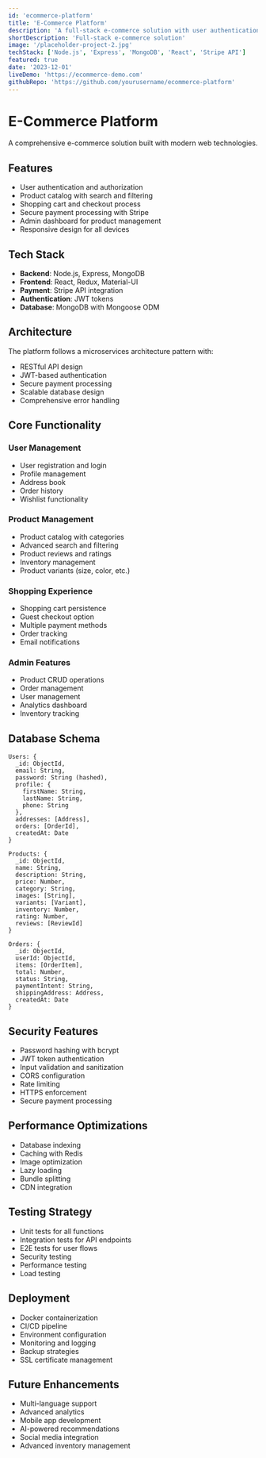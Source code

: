 ```yaml
---
id: 'ecommerce-platform'
title: 'E-Commerce Platform'
description: 'A full-stack e-commerce solution with user authentication, product management, shopping cart functionality, and secure payment processing. Built with modern web technologies and following best practices for scalability and security.'
shortDescription: 'Full-stack e-commerce solution'
image: '/placeholder-project-2.jpg'
techStack: ['Node.js', 'Express', 'MongoDB', 'React', 'Stripe API']
featured: true
date: '2023-12-01'
liveDemo: 'https://ecommerce-demo.com'
githubRepo: 'https://github.com/yourusername/ecommerce-platform'
---
```


# E-Commerce Platform

A comprehensive e-commerce solution built with modern web technologies.

## Features

- User authentication and authorization
- Product catalog with search and filtering
- Shopping cart and checkout process
- Secure payment processing with Stripe
- Admin dashboard for product management
- Responsive design for all devices

## Tech Stack

- **Backend**: Node.js, Express, MongoDB
- **Frontend**: React, Redux, Material-UI
- **Payment**: Stripe API integration
- **Authentication**: JWT tokens
- **Database**: MongoDB with Mongoose ODM

## Architecture

The platform follows a microservices architecture pattern with:
- RESTful API design
- JWT-based authentication
- Secure payment processing
- Scalable database design
- Comprehensive error handling

## Core Functionality

### User Management
- User registration and login
- Profile management
- Address book
- Order history
- Wishlist functionality

### Product Management
- Product catalog with categories
- Advanced search and filtering
- Product reviews and ratings
- Inventory management
- Product variants (size, color, etc.)

### Shopping Experience
- Shopping cart persistence
- Guest checkout option
- Multiple payment methods
- Order tracking
- Email notifications

### Admin Features
- Product CRUD operations
- Order management
- User management
- Analytics dashboard
- Inventory tracking

## Database Schema

```
Users: {
  _id: ObjectId,
  email: String,
  password: String (hashed),
  profile: {
    firstName: String,
    lastName: String,
    phone: String
  },
  addresses: [Address],
  orders: [OrderId],
  createdAt: Date
}

Products: {
  _id: ObjectId,
  name: String,
  description: String,
  price: Number,
  category: String,
  images: [String],
  variants: [Variant],
  inventory: Number,
  rating: Number,
  reviews: [ReviewId]
}

Orders: {
  _id: ObjectId,
  userId: ObjectId,
  items: [OrderItem],
  total: Number,
  status: String,
  paymentIntent: String,
  shippingAddress: Address,
  createdAt: Date
}
```

## Security Features

- Password hashing with bcrypt
- JWT token authentication
- Input validation and sanitization
- CORS configuration
- Rate limiting
- HTTPS enforcement
- Secure payment processing

## Performance Optimizations

- Database indexing
- Caching with Redis
- Image optimization
- Lazy loading
- Bundle splitting
- CDN integration

## Testing Strategy

- Unit tests for all functions
- Integration tests for API endpoints
- E2E tests for user flows
- Security testing
- Performance testing
- Load testing

## Deployment

- Docker containerization
- CI/CD pipeline
- Environment configuration
- Monitoring and logging
- Backup strategies
- SSL certificate management

## Future Enhancements

- Multi-language support
- Advanced analytics
- Mobile app development
- AI-powered recommendations
- Social media integration
- Advanced inventory management
